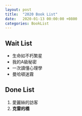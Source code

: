 ```yaml
---
layout: post
title:  "2020 Book List"
date:   2020-01-13 00:00:00 +0800
categories: BookList
---
```

## Wait List

- 生命如不朽繁星
- 我的A級秘密
- 一次讀懂心理學
- 曼哈頓迷霧

## Done List

1. 愛麗絲的訪客
2. **克雷的橋**